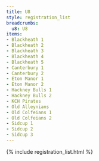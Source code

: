 ```yaml
---
title: U8
style: registration_list
breadcrumbs:
  u8: U8
items:
- Blackheath 1
- Blackheath 2
- Blackheath 3
- Blackheath 4
- Blackheath 5
- Canterbury 1
- Canterbury 2
- Eton Manor 1
- Eton Manor 2
- Hackney Bulls 1
- Hackney Bulls 2
- KCH Pirates
- Old Alleynians
- Old Colfeians 1
- Old Colfeians 2
- Sidcup 1
- Sidcup 2
- Sidcup 3
---
```


{% include registration_list.html %}
